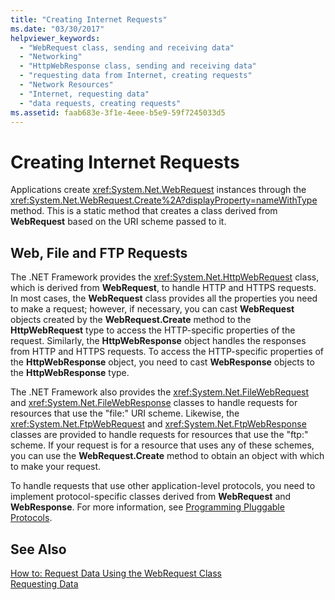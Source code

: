 ```yaml
---
title: "Creating Internet Requests"
ms.date: "03/30/2017"
helpviewer_keywords: 
  - "WebRequest class, sending and receiving data"
  - "Networking"
  - "HttpWebResponse class, sending and receiving data"
  - "requesting data from Internet, creating requests"
  - "Network Resources"
  - "Internet, requesting data"
  - "data requests, creating requests"
ms.assetid: faab683e-3f1e-4eee-b5e9-59f7245033d5
---
```

# Creating Internet Requests
Applications create <xref:System.Net.WebRequest> instances through the <xref:System.Net.WebRequest.Create%2A?displayProperty=nameWithType> method. This is a static method that creates a class derived from **WebRequest** based on the URI scheme passed to it.  
  
## Web, File and FTP Requests  
 The .NET Framework provides the <xref:System.Net.HttpWebRequest> class, which is derived from **WebRequest**, to handle HTTP and HTTPS requests. In most cases, the **WebRequest** class provides all the properties you need to make a request; however, if necessary, you can cast **WebRequest** objects created by the **WebRequest.Create** method to the **HttpWebRequest** type to access the HTTP-specific properties of the request. Similarly, the **HttpWebResponse** object handles the responses from HTTP and HTTPS requests. To access the HTTP-specific properties of the **HttpWebResponse** object, you need to cast **WebResponse** objects to the **HttpWebResponse** type.  
  
 The .NET Framework also provides the <xref:System.Net.FileWebRequest> and <xref:System.Net.FileWebResponse> classes to handle requests for resources that use the "file:" URI scheme. Likewise, the <xref:System.Net.FtpWebRequest> and <xref:System.Net.FtpWebResponse> classes are provided to handle requests for resources that use the "ftp:" scheme. If your request is for a resource that uses any of these schemes, you can use the **WebRequest.Create** method to obtain an object with which to make your request.  
  
 To handle requests that use other application-level protocols, you need to implement protocol-specific classes derived from **WebRequest** and **WebResponse**. For more information, see [Programming Pluggable Protocols](../../../docs/framework/network-programming/programming-pluggable-protocols.md).  
  
## See Also  
 [How to: Request Data Using the WebRequest Class](../../../docs/framework/network-programming/how-to-request-data-using-the-webrequest-class.md)  
 [Requesting Data](../../../docs/framework/network-programming/requesting-data.md)
